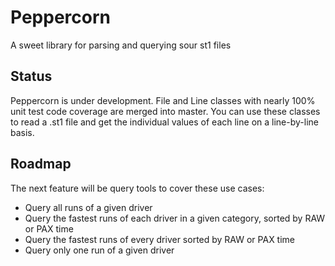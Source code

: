 # Peppercorn

A sweet library for parsing and querying sour st1 files

## Status

Peppercorn is under development. File and Line classes with nearly 100% unit test code coverage are merged into master. You can use these classes to read a .st1 file and get the individual values of each line on a line-by-line basis.

## Roadmap

The next feature will be query tools to cover these use cases:

- Query all runs of a given driver
- Query the fastest runs of each driver in a given category, sorted by RAW or PAX time
- Query the fastest runs of every driver sorted by RAW or PAX time
- Query only one run of a given driver